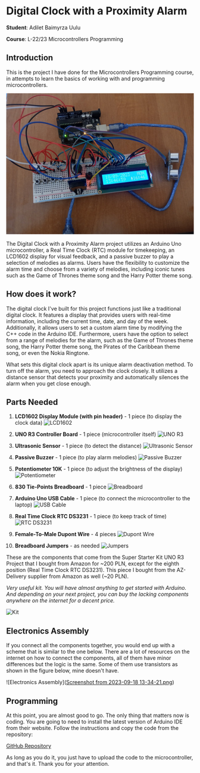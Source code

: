 # Digital Clock with a Proximity Alarm

**Student**: Adilet Baimyrza Uulu

**Course**: L-22/23 Microcontrollers Programming

## Introduction

This is the project I have done for the Microcontrollers Programming course, in attempts to learn the basics of working with and programming microcontrollers.

![Project Photo](photo_5783002052375461947_y.jpg)

The Digital Clock with a Proximity Alarm project utilizes an Arduino Uno microcontroller, a Real Time Clock (RTC) module for timekeeping, an LCD1602 display for visual feedback, and a passive buzzer to play a selection of melodies as alarms. Users have the flexibility to customize the alarm time and choose from a variety of melodies, including iconic tunes such as the Game of Thrones theme song and the Harry Potter theme song.

## How does it work?

The digital clock I've built for this project functions just like a traditional digital clock. It features a display that provides users with real-time information, including the current time, date, and day of the week. Additionally, it allows users to set a custom alarm time by modifying the C++ code in the Arduino IDE. Furthermore, users have the option to select from a range of melodies for the alarm, such as the Game of Thrones theme song, the Harry Potter theme song, the Pirates of the Caribbean theme song, or even the Nokia Ringtone.

What sets this digital clock apart is its unique alarm deactivation method. To turn off the alarm, you need to approach the clock closely. It utilizes a distance sensor that detects your proximity and automatically silences the alarm when you get close enough.

## Parts Needed

1. **LCD1602 Display Module (with pin header)** - 1 piece (to display the clock data)
   ![LCD1602](URL)

2. **UNO R3 Controller Board** - 1 piece (microcontroller itself)
   ![UNO R3](URL)

3. **Ultrasonic Sensor** - 1 piece (to detect the distance)
   ![Ultrasonic Sensor](URL)

4. **Passive Buzzer** - 1 piece (to play alarm melodies)
   ![Passive Buzzer](URL)

5. **Potentiometer 10K** - 1 piece (to adjust the brightness of the display)
   ![Potentiometer](URL)

6. **830 Tie-Points Breadboard** - 1 piece
   ![Breadboard](URL)

7. **Arduino Uno USB Cable** - 1 piece (to connect the microcontroller to the laptop)
   ![USB Cable](URL)

8. **Real Time Clock RTC DS3231** - 1 piece (to keep track of time)
   ![RTC DS3231](URL)

9. **Female-To-Male Dupont Wire** - 4 pieces
   ![Dupont Wire](URL)

10. **Breadboard Jumpers** - as needed
    ![Jumpers](URL)

These are the components that come from the Super Starter Kit UNO R3 Project that I bought from Amazon for ~200 PLN, except for the eighth position (Real Time Clock RTC DS3231). This piece I bought from the AZ-Delivery supplier from Amazon as well (~20 PLN).

*Very useful kit. You will have almost anything to get started with Arduino. And depending on your next project, you can buy the lacking components anywhere on the internet for a decent price.*

![Kit](URL)

## Electronics Assembly

If you connect all the components together, you would end up with a scheme that is similar to the one below. There are a lot of resources on the internet on how to connect the components, all of them have minor differences but the logic is the same. Some of them use transistors as shown in the figure below, mine doesn't have.

![Electronics Assembly]([Screenshot from 2023-09-18 13-34-21.png](https://github.com/AdiletBaimyrza/clock-with-alarm-arduino-project/blob/main/Screenshot%20from%202023-09-18%2013-34-21.png))

## Programming

At this point, you are almost good to go. The only thing that matters now is coding. You are going to need to install the latest version of Arduino IDE from their website. Follow the instructions and copy the code from the repository: 

[GitHub Repository](https://github.com/AdiletBaimyrza/clock-with-alarm-arduino-project)

As long as you do it, you just have to upload the code to the microcontroller, and that's it. Thank you for your attention.
